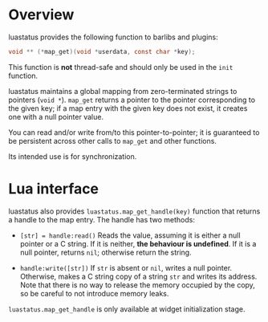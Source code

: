 Overview
===
luastatus provides the following function to barlibs and plugins:

```c
void ** (*map_get)(void *userdata, const char *key);
```

This function is **not** thread-safe and should only be used in the `init` function.

luastatus maintains a global mapping from zero-terminated strings to pointers (`void *`).
`map_get` returns a pointer to the pointer corresponding to the given key; if a map entry with the given key does not exist, it creates one with a null pointer value.

You can read and/or write from/to this pointer-to-pointer; it is guaranteed to be persistent across other calls to `map_get` and other functions.

Its intended use is for synchronization.

Lua interface
===

luastatus also provides `luastatus.map_get_handle(key)` function that returns a handle to the map entry. The handle has two methods:

  - `[str] = handle:read()`
      Reads the value, assuming it is either a null pointer or a C string. If it is neither, **the behaviour is undefined**.
      If it is a null pointer, returns `nil`; otherwise return the string.

  - `handle:write([str])`
      If `str` is absent or `nil`, writes a null pointer.
      Otherwise, makes a C string copy of a string `str` and writes its address.
      Note that there is no way to release the memory occupied by the copy, so be careful to not introduce memory leaks.

`luastatus.map_get_handle` is only available at widget initialization stage.
